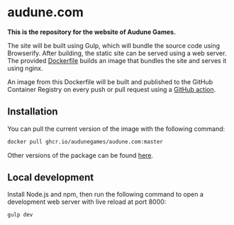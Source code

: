 # audune.com

**This is the repository for the website of Audune Games.**

The site will be built using Gulp, which will bundle the source code using Browserify. After building, the static site can be served using a web server. The provided [Dockerfile](https://github.com/audunegames/audune.com/blob/master/Dockerfile) builds an image that bundles the site and serves it using nginx. 

An image from this Dockerfile will be built and published to the GitHub Container Registry on every push or pull request using a [GitHub action](https://github.com/audunegames/audune.com/blob/master/.github/workflows/docker-publish.yml).

## Installation

You can pull the current version of the image with the following command:

```bash
docker pull ghcr.io/audunegames/audune.com:master
```

Other versions of the package can be found [here](https://github.com/audunegames/audune.com/pkgs/container/audune.com).

## Local development

Install Node.js and npm, then run the following command to open a development web server with live reload at port 8000:

```bash
gulp dev
```
